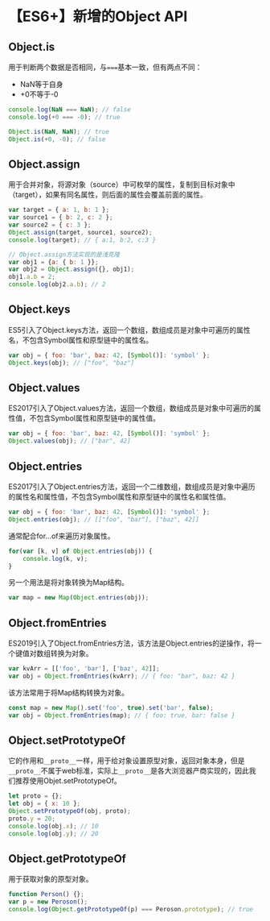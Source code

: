 # 【ES6+】新增的Object API

## Object.is

用于判断两个数据是否相同，与`===`基本一致，但有两点不同：

- NaN等于自身
- +0不等于-0

```js
console.log(NaN === NaN); // false
console.log(+0 === -0); // true

Object.is(NaN, NaN); // true
Object.is(+0, -0); // false
```

## Object.assign

用于合并对象，将源对象（source）中可枚举的属性，复制到目标对象中（target），如果有同名属性，则后面的属性会覆盖前面的属性。

```js
var target = { a: 1, b: 1 };
var source1 = { b: 2, c: 2 };
var source2 = { c: 3 };
Object.assign(target, source1, source2);
console.log(target); // { a:1, b:2, c:3 }

// Object.assign方法实现的是浅克隆
var obj1 = {a: { b: 1 }};
var obj2 = Object.assign({}, obj1);
obj1.a.b = 2;
console.log(obj2.a.b); // 2
```

## Object.keys

ES5引入了Object.keys方法，返回一个数组，数组成员是对象中可遍历的属性名，不包含Symbol属性和原型链中的属性名。

```js
var obj = { foo: 'bar', baz: 42, [Symbol()]: 'symbol' };
Object.keys(obj); // ["foo", "baz"]
```

## Object.values

ES2017引入了Object.values方法，返回一个数组，数组成员是对象中可遍历的属性值，不包含Symbol属性和原型链中的属性值。

```js
var obj = { foo: 'bar', baz: 42, [Symbol()]: 'symbol' };
Object.values(obj); // ["bar", 42]
```

## Object.entries

ES2017引入了Object.entries方法，返回一个二维数组，数组成员是对象中遍历的属性名和属性值，不包含Symbol属性和原型链中的属性名和属性值。

```js
var obj = { foo: 'bar', baz: 42, [Symbol()]: 'symbol' };
Object.entries(obj); // [["foo", "bar"], ["baz", 42]]
```

通常配合for...of来遍历对象属性。

```js
for(var [k, v] of Object.entries(obj)) {
    console.log(k, v);
}
```

另一个用法是将对象转换为Map结构。

```js
var map = new Map(Object.entries(obj));
```

## Object.fromEntries

ES2019引入了Object.fromEntries方法，该方法是Object.entries的逆操作，将一个键值对数组转换为对象。

```js
var kvArr = [['foo', 'bar'], ['baz', 42]];
var obj = Object.fromEntries(kvArr); // { foo: "bar", baz: 42 }
```

该方法常用于将Map结构转换为对象。

```js
const map = new Map().set('foo', true).set('bar', false);
var obj = Object.fromEntries(map); // { foo: true, bar: false }
```

## Object.setPrototypeOf

它的作用和`__proto__`一样，用于给对象设置原型对象，返回对象本身，但是`__proto__`不属于web标准，实际上`__proto__`是各大浏览器产商实现的，因此我们推荐使用Objet.setPrototypeOf。

```js
let proto = {};
let obj = { x: 10 };
Object.setPrototypeOf(obj, proto);
proto.y = 20;
console.log(obj.x); // 10
console.log(obj.y); // 20
```

## Object.getPrototypeOf

用于获取对象的原型对象。

```js
function Person() {};
var p = new Peroson();
console.log(Object.getPrototypeOf(p) === Peroson.prototype); // true
```

<Vssue 
    :options="{ labels: [$page.relativePath.split('/')[0]] }" 
    :title="$page.relativePath.split('/')[1]" 
/>

